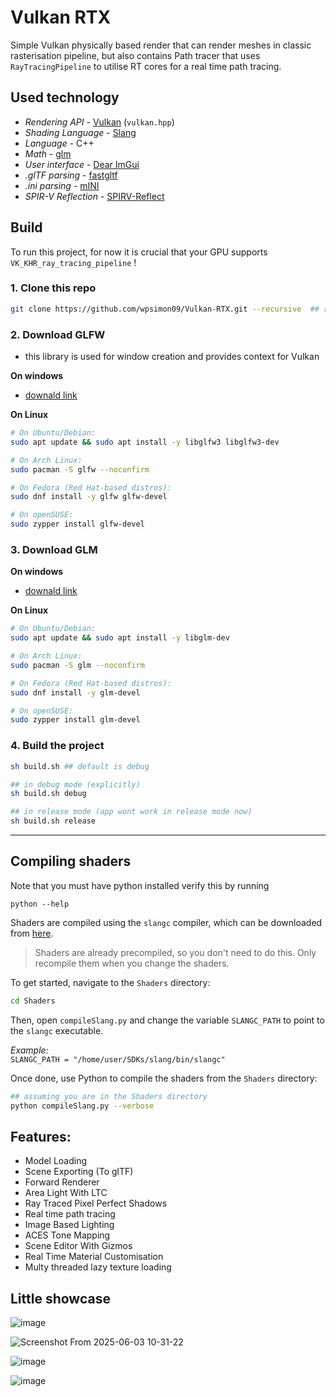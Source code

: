 # Vulkan RTX

Simple Vulkan physically based render that can render meshes in classic rasterisation pipeline, but also contains Path tracer that uses `RayTracingPipeline` to utilise RT cores for a real time path tracing.

## Used technology

- _Rendering API_ - [Vulkan](https://www.vulkan.org/) (`vulkan.hpp`)
- _Shading Language_ - [Slang](https://shader-slang.org/)
- _Language_ - C++
- _Math_ - [glm](https://github.com/g-truc/glm)  
- _User interface_ - [Dear ImGui](https://github.com/ocornut/imgui)
- _.glTF parsing_ - [fastgltf](https://github.com/spnda/fastgltf)
- _.ini parsing_ - [mINI](https://github.com/metayeti/mINI)
- _SPIR-V Reflection_ - [SPIRV-Reflect](https://github.com/KhronosGroup/SPIRV-Reflect)


## Build

To run this project, for now it is crucial that your GPU supports `VK_KHR_ray_tracing_pipeline` ! 

### 1. Clone this repo

```sh
git clone https://github.com/wpsimon09/Vulkan-RTX.git --recursive  ## recursive has to be there 
```

### 2. Download GLFW

- this library is used for window creation and provides context for Vulkan

**On windows**
- [downald link](https://www.glfw.org/)

**On Linux**
     
```sh
# On Ubuntu/Debian:
sudo apt update && sudo apt install -y libglfw3 libglfw3-dev

# On Arch Linux:
sudo pacman -S glfw --noconfirm

# On Fedora (Red Hat-based distros):
sudo dnf install -y glfw glfw-devel

# On openSUSE:
sudo zypper install glfw-devel

```
### 3. Download GLM

**On windows**
- [downald link](https://sourceforge.net/projects/glm.mirror/)

**On Linux**
```bash
# On Ubuntu/Debian:
sudo apt update && sudo apt install -y libglm-dev

# On Arch Linux:
sudo pacman -S glm --noconfirm

# On Fedora (Red Hat-based distros):
sudo dnf install -y glm-devel

# On openSUSE:
sudo zypper install glm-devel

```

### 4. Build the project

```sh
sh build.sh ## default is debug

## in debug mode (explicitly)
sh build.sh debug

## in release mode (app wont work in release mode now)
sh build.sh release
```
---

## Compiling shaders

Note that you must have python installed verify this by running 

```
python --help
```

Shaders are compiled using the `slangc` compiler, which can be downloaded from [here](https://github.com/shader-slang/slang/releases).

> Shaders are already precompiled, so you don't need to do this. Only recompile them when you change the shaders.

To get started, navigate to the `Shaders` directory:

```bash
cd Shaders
```
Then, open `compileSlang.py` and change the variable `SLANGC_PATH` to point to the `slangc` executable.

*Example:*  
`SLANGC_PATH = "/home/user/SDKs/slang/bin/slangc"`

Once done, use Python to compile the shaders from the `Shaders` directory:
```bash
## assuming you are in the Shaders directory
python compileSlang.py --verbose
```

## Features:
- Model Loading  
- Scene Exporting (To glTF)  
- Forward Renderer  
- Area Light With LTC  
- Ray Traced Pixel Perfect Shadows  
- Real time path tracing
- Image Based Lighting  
- ACES Tone Mapping  
- Scene Editor With Gizmos  
- Real Time Material Customisation
- Multy threaded lazy texture loading




## Little showcase

![image](https://github.com/user-attachments/assets/69a1ac89-3466-49b0-b9ef-e5a453318cb1 )

![Screenshot From 2025-06-03 10-31-22](https://github.com/user-attachments/assets/6d313d62-2d93-40f8-beb5-18aadbd71e1f )

![image](https://github.com/user-attachments/assets/2d217da5-5d04-482b-b938-9b436d28d078 )

![image](https://github.com/user-attachments/assets/9040d57c-21aa-4724-823d-94efa3da0827)

